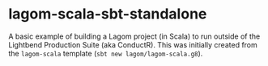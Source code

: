 # lagom-scala-sbt-standalone
A basic example of building a Lagom project (in Scala) to run outside of the Lightbend Production Suite (aka ConductR).
This was initially created from the `lagom-scala` template (`sbt new lagom/lagom-scala.g8`).

